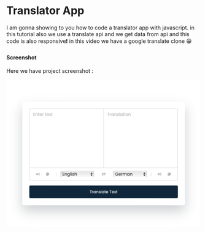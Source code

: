 # Translator App
I am gonna showing to you how to code a translator app with javascript. in this tutorial also we use a translate api and we get data from api and this code is also responsive❗️
in this video we have a google translate clone 😁

#### Screenshot
Here we have project screenshot :

![screenshot](Translator.png)
